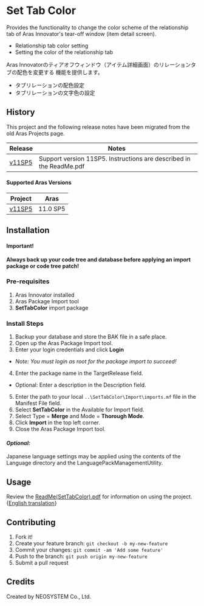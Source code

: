 # Set Tab Color

Provides the functionality to change the color scheme of the relationship tab of Aras Innovator's tear-off window (item detail screen).
* Relationship tab color setting
* Setting the color of the relationship tab

Aras Innovatorのティアオフウィンドウ（アイテム詳細画面）のリレーションタブの配色を変更する 機能を提供します。
* タブリレーションの配色設定
* タブリレーションの文字色の設定

## History

This project and the following release notes have been migrated from the old Aras Projects page.

Release | Notes
--------|--------
[v11SP5](https://github.com/ArasLabs/set-tab-color/releases/tag/v11SP5) | 	Support version 11SP5. Instructions are described in the ReadMe.pdf

#### Supported Aras Versions

Project | Aras
--------|------
[v11SP5](https://github.com/ArasLabs/set-tab-color/releases/tag/v11SP5) | 11.0 SP5

## Installation

#### Important!
**Always back up your code tree and database before applying an import package or code tree patch!**

### Pre-requisites

1. Aras Innovator installed
2. Aras Package Import tool
3. **SetTabColor** import package

### Install Steps

1. Backup your database and store the BAK file in a safe place.
2. Open up the Aras Package Import tool.
3. Enter your login credentials and click **Login**
  * _Note: You must login as root for the package import to succeed!_
4. Enter the package name in the TargetRelease field.
  * Optional: Enter a description in the Description field.
5. Enter the path to your local `..\SetTabColor\Import\imports.mf` file in the Manifest File field.
6. Select **SetTabColor** in the Available for Import field.
7. Select Type = **Merge** and Mode = **Thorough Mode**.
8. Click **Import** in the top left corner.
9. Close the Aras Package Import tool.

#### _Optional:_
Japanese language settings may be applied using the contents of the Language directory and the LanguagePackManagementUtility.

## Usage

Review the [ReadMe(SetTabColor).pdf](./Documentation/ReadMe-SetTabColor.pdf) for information on using the project. {[English translation](./Documentation/ReadMe-SetTabColor-English.pdf)}

## Contributing

1. Fork it!
2. Create your feature branch: `git checkout -b my-new-feature`
3. Commit your changes: `git commit -am 'Add some feature'`
4. Push to the branch: `git push origin my-new-feature`
5. Submit a pull request

## Credits

Created by NEOSYSTEM Co., Ltd.
